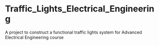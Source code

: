 # Traffic_Lights_Electrical_Engineering
A project to construct a functional traffic lights system for Advanced Electrical Engineering course
